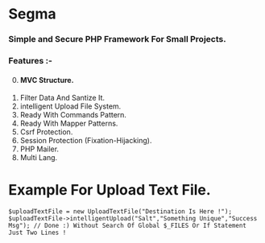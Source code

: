 # Segma
###  Simple and Secure PHP  Framework For Small Projects.
###  Features :-
0. #### MVC Structure.
1. Filter Data And Santize It.
2. intelligent Upload File System.
3. Ready With Commands Pattern.
4. Ready With Mapper Patterns.
5. Csrf Protection.
6. Session Protection (Fixation-Hijacking).
7. PHP Mailer.
8. Multi Lang.

# Example For Upload Text File.
```
$uploadTextFile = new UploadTextFile("Destination Is Here !");
$uploadTextFile->intelligentUpload("Salt","Something Unique","Success Msg"); // Done :) Without Search Of Global $_FILES Or If Statement Just Two Lines !

```
